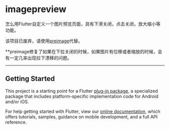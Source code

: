 # imagepreview

怎么用Flutter自定义一个图片预览页面，具有下滑关闭，点击关闭，放大缩小等功能。

该项目已废弃，请使用[preimage](https://github.com/changleibox/preimage)代替。

**preimage修复了如果在下拉关闭的时候，如果图片有位移或者缩放的时候，会有一定几率出现拉下漂移的问题。

****

## Getting Started

This project is a starting point for a Flutter
[plug-in package](https://flutter.dev/developing-packages/),
a specialized package that includes platform-specific implementation code for
Android and/or iOS.

For help getting started with Flutter, view our 
[online documentation](https://flutter.dev/docs), which offers tutorials, 
samples, guidance on mobile development, and a full API reference.
